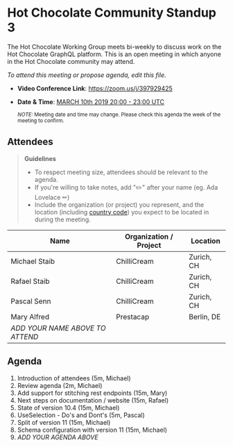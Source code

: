# Hot Chocolate Community Standup 3

The Hot Chocolate Working Group meets bi-weekly to discuss work on the Hot Chocolate GraphQL platform. This is an open meeting in which anyone in the Hot Chocolate community may attend.

*To attend this meeting or propose agenda, edit this file.*

- **Video Conference Link**: https://zoom.us/j/397929425
- **Date & Time**: [MARCH 10th 2019 20:00 - 23:00 UTC](https://www.timeanddate.com/worldclock/meetingdetails.html?year=2020&month=3&day=10&hour=20&min=0&sec=0&p1=268&p2=22&p3=224)

  <small>*NOTE:* Meeting date and time may change. Please check this agenda the week of the meeting to confirm.</small>

## Attendees

> **Guidelines**
> - To respect meeting size, attendees should be relevant to the agenda.
> - If you're willing to take notes, add "✏️" after your name (eg. Ada Lovelace ✏)
> - Include the organization (or project) you represent, and the location (including [country code](https://en.wikipedia.org/wiki/List_of_ISO_3166_country_codes#Current_ISO_3166_country_codes)) you expect to be located in during the meeting.

| Name                     | Organization / Project     | Location
| ------------------------ | -------------------------- | ------------------------
| Michael Staib            | ChilliCream                | Zurich, CH
| Rafael Staib             | ChilliCream                | Zurich, CH
| Pascal Senn              | ChilliCream                | Zurich, CH
| Mary Alfred              | Prestacap                  | Berlin, DE
| *ADD YOUR NAME ABOVE TO ATTEND*

## Agenda

1. Introduction of attendees (5m, Michael)
1. Review agenda (2m, Michael)
1. Add support for stitching rest endpoints (15m, Mary)
1. Next steps on documentation / website (15m, Rafael)
1. State of version 10.4 (15m, Michael)
1. UseSelection - Do's and Dont's (5m, Pascal)
1. Split of version 11 (15m, Michael)
1. Schema configuration with version 11 (15m, Michael)
1. *ADD YOUR AGENDA ABOVE*
